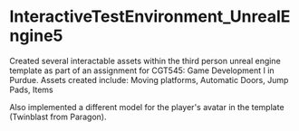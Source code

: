 # InteractiveTestEnvironment_UnrealEngine5
 Created several interactable assets within the third person unreal engine template as part of an assignment for CGT545: Game Development I in Purdue. Assets created include:
  Moving platforms, Automatic Doors, Jump Pads, Items

 Also implemented a different model for the player's avatar in the template (Twinblast from Paragon).
